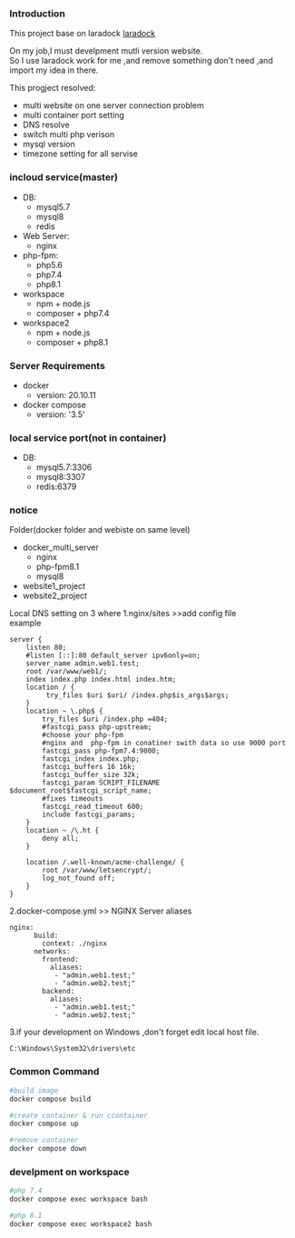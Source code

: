 ### Introduction 
This project base on laradock
[laradock](https://github.com/laradock/laradock) 

On my job,I must develpment mutli version website.<br>
So I use laradock work for me ,and remove something don't need ,and import my idea in there.

This progject resolved:
 - multi website on one server connection problem
 - multi container port setting 
 - DNS resolve 
 - switch multi php verison 
 - mysql version
 - timezone setting for all servise
 
### incloud service(master)
- DB:
    - mysql5.7
    - mysql8
    - redis
- Web Server:
    - nginx
- php-fpm:
    - php5.6
    - php7.4
    - php8.1
- workspace
    - npm + node.js 
    - composer + php7.4    
- workspace2
    - npm + node.js 
    - composer + php8.1  
### Server Requirements
- docker
    - version: 20.10.11
- docker compose 
    - version: '3.5'
### local service port(not in container)
- DB:
    - mysql5.7:3306
    - mysql8:3307
    - redis:6379
### notice
Folder(docker folder and webiste on same level)
 - docker_multi_server
    - nginx
    - php-fpm8.1
    - mysql8
 - website1_project
 - website2_project

Local DNS setting on 3 where
1.nginx/sites >>add config file
<br>example
``` config
server {
    listen 80;
    #listen [::]:80 default_server ipv6only=on;
    server_name admin.web1.test;
    root /var/www/web1/;
    index index.php index.html index.htm;
    location / {
         try_files $uri $uri/ /index.php$is_args$args;
    }
    location ~ \.php$ {
        try_files $uri /index.php =404;
        #fastcgi_pass php-upstream;
        #choose your php-fpm
        #nginx and  php-fpm in conatiner swith data so use 9000 port
        fastcgi_pass php-fpm7.4:9000;
        fastcgi_index index.php;
        fastcgi_buffers 16 16k;
        fastcgi_buffer_size 32k;
        fastcgi_param SCRIPT_FILENAME $document_root$fastcgi_script_name;
        #fixes timeouts
        fastcgi_read_timeout 600;
        include fastcgi_params;
    }
    location ~ /\.ht {
        deny all;
    }

    location /.well-known/acme-challenge/ {
        root /var/www/letsencrypt/;
        log_not_found off;
    }
}

```
2.docker-compose.yml >> NGINX Server aliases
```
nginx:
      build:
        context: ./nginx
      networks:
        frontend:
          aliases: 
           - "admin.web1.test;" 
           - "admin.web2.test;" 
        backend:
          aliases: 
           - "admin.web1.test;" 
           - "admin.web2.test;" 
```
3.if your development on Windows ,don't forget edit local host file.
```
C:\Windows\System32\drivers\etc
```     
### Common Command
```bash
#build image
docker compose build
```
```bash
#create container & run ccontainer
docker compose up
```
```bash
#remove container
docker compose down
```
### develpment on workspace
```bash
#php 7.4
docker compose exec workspace bash
```
```bash
#php 8.1
docker compose exec workspace2 bash
```


    